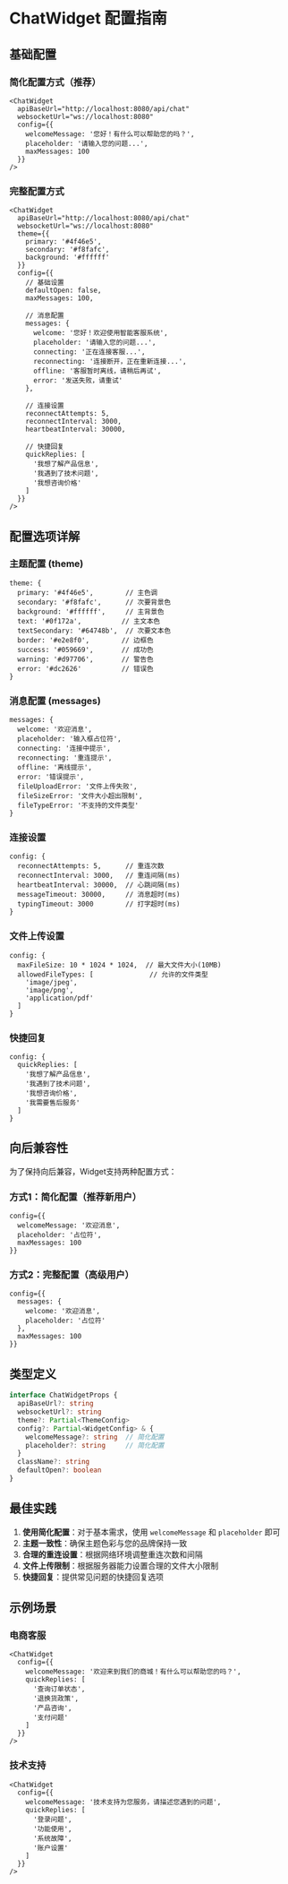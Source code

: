 # ChatWidget 配置指南

## 基础配置

### 简化配置方式（推荐）

```tsx
<ChatWidget
  apiBaseUrl="http://localhost:8080/api/chat"
  websocketUrl="ws://localhost:8080"
  config={{
    welcomeMessage: '您好！有什么可以帮助您的吗？',
    placeholder: '请输入您的问题...',
    maxMessages: 100
  }}
/>
```

### 完整配置方式

```tsx
<ChatWidget
  apiBaseUrl="http://localhost:8080/api/chat"
  websocketUrl="ws://localhost:8080"
  theme={{
    primary: '#4f46e5',
    secondary: '#f8fafc',
    background: '#ffffff'
  }}
  config={{
    // 基础设置
    defaultOpen: false,
    maxMessages: 100,
    
    // 消息配置
    messages: {
      welcome: '您好！欢迎使用智能客服系统',
      placeholder: '请输入您的问题...',
      connecting: '正在连接客服...',
      reconnecting: '连接断开，正在重新连接...',
      offline: '客服暂时离线，请稍后再试',
      error: '发送失败，请重试'
    },
    
    // 连接设置
    reconnectAttempts: 5,
    reconnectInterval: 3000,
    heartbeatInterval: 30000,
    
    // 快捷回复
    quickReplies: [
      '我想了解产品信息',
      '我遇到了技术问题',
      '我想咨询价格'
    ]
  }}
/>
```

## 配置选项详解

### 主题配置 (theme)

```tsx
theme: {
  primary: '#4f46e5',        // 主色调
  secondary: '#f8fafc',      // 次要背景色
  background: '#ffffff',     // 主背景色
  text: '#0f172a',          // 主文本色
  textSecondary: '#64748b',  // 次要文本色
  border: '#e2e8f0',        // 边框色
  success: '#059669',       // 成功色
  warning: '#d97706',       // 警告色
  error: '#dc2626'          // 错误色
}
```

### 消息配置 (messages)

```tsx
messages: {
  welcome: '欢迎消息',
  placeholder: '输入框占位符',
  connecting: '连接中提示',
  reconnecting: '重连提示',
  offline: '离线提示',
  error: '错误提示',
  fileUploadError: '文件上传失败',
  fileSizeError: '文件大小超出限制',
  fileTypeError: '不支持的文件类型'
}
```

### 连接设置

```tsx
config: {
  reconnectAttempts: 5,      // 重连次数
  reconnectInterval: 3000,   // 重连间隔(ms)
  heartbeatInterval: 30000,  // 心跳间隔(ms)
  messageTimeout: 30000,     // 消息超时(ms)
  typingTimeout: 3000        // 打字超时(ms)
}
```

### 文件上传设置

```tsx
config: {
  maxFileSize: 10 * 1024 * 1024,  // 最大文件大小(10MB)
  allowedFileTypes: [              // 允许的文件类型
    'image/jpeg',
    'image/png',
    'application/pdf'
  ]
}
```

### 快捷回复

```tsx
config: {
  quickReplies: [
    '我想了解产品信息',
    '我遇到了技术问题',
    '我想咨询价格',
    '我需要售后服务'
  ]
}
```

## 向后兼容性

为了保持向后兼容，Widget支持两种配置方式：

### 方式1：简化配置（推荐新用户）
```tsx
config={{
  welcomeMessage: '欢迎消息',
  placeholder: '占位符',
  maxMessages: 100
}}
```

### 方式2：完整配置（高级用户）
```tsx
config={{
  messages: {
    welcome: '欢迎消息',
    placeholder: '占位符'
  },
  maxMessages: 100
}}
```

## 类型定义

```typescript
interface ChatWidgetProps {
  apiBaseUrl?: string
  websocketUrl?: string
  theme?: Partial<ThemeConfig>
  config?: Partial<WidgetConfig> & {
    welcomeMessage?: string  // 简化配置
    placeholder?: string     // 简化配置
  }
  className?: string
  defaultOpen?: boolean
}
```

## 最佳实践

1. **使用简化配置**：对于基本需求，使用 `welcomeMessage` 和 `placeholder` 即可
2. **主题一致性**：确保主题色彩与您的品牌保持一致
3. **合理的重连设置**：根据网络环境调整重连次数和间隔
4. **文件上传限制**：根据服务器能力设置合理的文件大小限制
5. **快捷回复**：提供常见问题的快捷回复选项

## 示例场景

### 电商客服
```tsx
<ChatWidget
  config={{
    welcomeMessage: '欢迎来到我们的商城！有什么可以帮助您的吗？',
    quickReplies: [
      '查询订单状态',
      '退换货政策',
      '产品咨询',
      '支付问题'
    ]
  }}
/>
```

### 技术支持
```tsx
<ChatWidget
  config={{
    welcomeMessage: '技术支持为您服务，请描述您遇到的问题',
    quickReplies: [
      '登录问题',
      '功能使用',
      '系统故障',
      '账户设置'
    ]
  }}
/>
```
